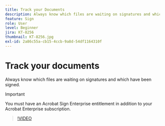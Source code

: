 ```yaml
---
title: Track your Documents
description: Always know which files are waiting on signatures and which have been signed
feature: Sign
role: User
level: Beginner
jira: KT-8256
thumbnail: KT-8256.jpg
exl-id: 2a86c55a-cb15-4ccb-9a8d-54df1164310f
---
```

# Track your documents

Always know which files are waiting on signatures and which have been signed.

>[!IMPORTANT]
>
>You must have an Acrobat Sign Enterprise entitlement in addition to your Acrobat Enterprise subscription.

>[!VIDEO](https://video.tv.adobe.com/v/338492?quality=12&learn=on&hidetitle=true)
